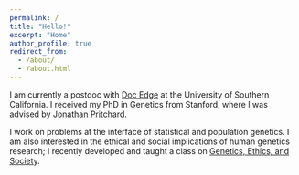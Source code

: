 ```yaml
---
permalink: /
title: "Hello!"
excerpt: "Home"
author_profile: true
redirect_from: 
  - /about/
  - /about.html
---
```

I am currently a postdoc with [Doc Edge](https://edgepopgen.github.io/edgelab/) at the University of Southern California. I received my PhD in Genetics from Stanford, where I was advised by [Jonathan Pritchard](https://web.stanford.edu/group/pritchardlab/home.html).

I work on problems at the interface of statistical and population genetics. I am also interested in the ethical and social implications of human genetics research; I recently developed and taught a class on [Genetics, Ethics, and Society](https://roshnipatel.github.io/teaching/2022-genetics-ethics-society).
